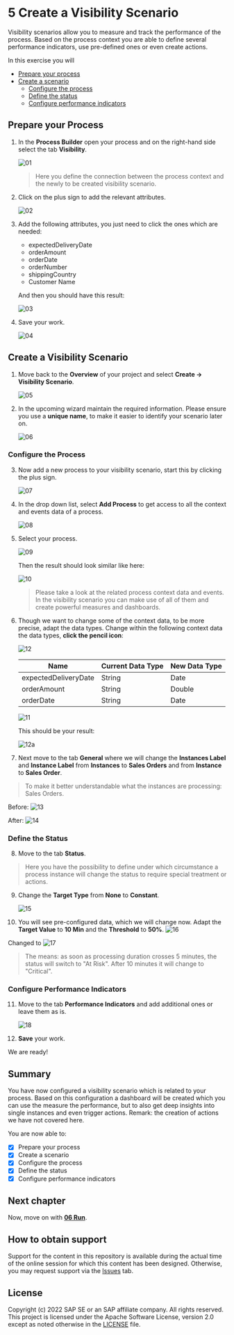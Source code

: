 # 5 Create a Visibility Scenario

Visibility scenarios allow you to measure and track the performance of the process. Based on the process context you are able to define several performance indicators, use pre-defined ones or even create actions.

In this exercise you will
- [Prepare your process](#section1)
- [Create a scenario](#section2)
    - [Configure the process](#section3)
    - [Define the status](#section4)
    - [Configure performance indicators](#section5)

## Prepare your Process<a name="section1"></a>
1. In the **Process Builder** open your process and on the right-hand side select the tab **Visibility**.

    ![01](./images/01_VisibilityTab.png)

    > Here you define the connection between the process context and the newly to be created visibility scenario.

2. Click on the plus sign to add the relevant attributes.

    ![02](./images/02_AddAttributes.png)

3. Add the following attributes, you just need to click the ones which are needed:

    - expectedDeliveryDate
    - orderAmount
    - orderDate
    - orderNumber
    - shippingCountry
    - Customer Name
    
    And then you should have this result:
    
    ![03](./images/03_AttributesAdded.png)
    
4. Save your work.

    ![04](./images/04_Save.png)
    
    
## Create a Visibility Scenario<a name="section2"></a>
1. Move back to the **Overview** of your project and select **Create -> Visibility Scenario**.

    ![05](./images/05_CreateVisbilityScenario.png)
    
2. In the upcoming wizard maintain the required information. Please ensure you use a **unique name**, to make it easier to identify your scenario later on.    

    ![06](./images/06_CreateVisibilityScenarioWizard.png)
    
### Configure the Process<a name="section3"></a>
3. Now add a new process to your visibility scenario, start this by clicking the plus sign.

    ![07](./images/07_AddProcess.png)
    
4. In the drop down list, select **Add Process** to get access to all the context and events data of a process.

    ![08](./images/08_AddProcessDropDown.png)
    
5. Select your process.

    ![09](./images/09_SelectProcess.png)
    
    Then the result should look similar like here:
    
    ![10](./images/10_ProcessImported.png)
    
    >Please take a look at the related process context data and events. In the visibility scenario you can make use of all of them and create powerful measures and dashboards.
    
6. Though we want to change some of the context data, to be more precise, adapt the data types. Change within the following context data the data types, **click the pencil icon**:

    ![12](./images/12_DataTypesChanged.png)
    
    | Name     | Current Data Type | New Data Type |
    | ----------- | ----------- | -------- |
    | expectedDeliveryDate      | String      | Date
    | orderAmount   | String        | Double
    | orderDate   | String        | Date
    
    ![11](./images/11_ChangeDataType.png)    

    This should be your result:
    
    ![12a](./images/12a_DataTypesChanged.png)  
    
7. Next move to the tab **General** where we will change the **Instances Label** and **Instance Label** from **Instances** to **Sales Orders** and from **Instance** to **Sales Order**.
> To make it better understandable what the instances are processing: Sales Orders.

   Before:
   ![13](./images/13_ChangeLabels.png)  
   
   After:
   ![14](./images/14_ChangedLabels.png)  
   

### Define the Status<a name="section4"></a>

8. Move to the tab **Status**.
> Here you have the possibility to define under which circumstance a process instance will change the status to require special treatment or actions.

9. Change the **Target Type** from **None** to **Constant**.

    ![15](./images/15_AdaptStatus.png) 
    
10. You will see pre-configured data, which we will change now. Adapt the **Target Value** to **10 Min** and the **Threshold** to **50%**.
   ![16](./images/16_Constant.png) 
   
   Changed to
   ![17](./images/17_ConstantAdapted.png) 
   
   > The means: as soon as processing duration crosses 5 minutes, the status will switch to "At Risk". After 10 minutes it will change to "Critical".

### Configure Performance Indicators<a name="section5"></a>

11. Move to the tab **Performance Indicators** and add additional ones or leave them as is.

    ![18](./images/18_PerfomanceIndicators.png) 
    
12. **Save** your work.

We are ready!

## Summary 

You have now configured a visibility scenario which is related to your process. Based on this configuration a dashboard will be created which you can use the measure the performance, but to also get deep insights into single instances and even trigger actions. Remark: the creation of actions we have not covered here.

You are now able to:
- [x] Prepare your process
- [x] Create a scenario
- [x] Configure the process
- [x] Define the status
- [x] Configure performance indicators

## Next chapter

Now, move on with **[06 Run](https://github.com/SAP-samples/process-automation-enablement/tree/main/Workshops/Workshop%20A%20-%20short/6%20Run)**.


## How to obtain support <a name="support"></a>

Support for the content in this repository is available during the actual time of the online session for which this content has been designed. Otherwise, you may request support via the [Issues](https://github.com/SAP-samples/process-automation-enablement/issues) tab.

## License <a name="license"></a>

Copyright (c) 2022 SAP SE or an SAP affiliate company. All rights reserved. This project is licensed under the Apache Software License, version 2.0 except as noted otherwise in the [LICENSE](../LICENSES/Apache-2.0.txt) file.

